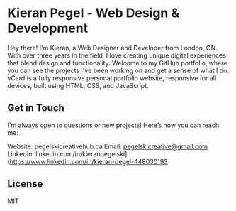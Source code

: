 # Kieran Pegel - Web Design & Development

Hey there! I'm Kieran, a Web Designer and Developer from London, ON. With over three years in the field, I love creating unique digital experiences that blend design and functionality. Welcome to my GitHub portfolio, where you can see the projects I've been working on and get a sense of what I do.
vCard is a fully responsive personal portfolio website, responsive for all devices, built using HTML, CSS, and JavaScript.

## Get in Touch

I'm always open to questions or new projects! Here’s how you can reach me:

Website: pegelskicreativehub.ca
Email: pegelskicreative@gmail.com
LinkedIn: linkedin.com/in/kieranpegelski](https://www.linkedin.com/in/kieran-pegel-448030193




























## License

MIT
